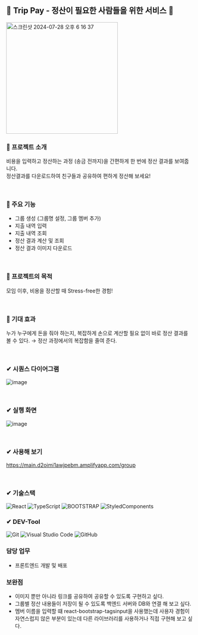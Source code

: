 ## 💸 Trip Pay - 정산이 필요한 사람들을 위한 서비스 🧮
<img width="300" alt="스크린샷 2024-07-28 오후 6 16 37" src="https://github.com/user-attachments/assets/dc6f11d1-c242-4e2e-bd5c-7feb2aa912d8">
<br/>

###  💸  프로젝트 소개
비용을 입력하고 정산하는 과정 (송금 전까지)을 간편하게 한 번에 정산 결과를 보여줍니다.<br/>
정산결과를 다운로드하여 친구들과 공유하여 편하게 정산해 보세요!

<br/>

###  💸  주요 기능
- 그룹 생성 (그룹명 설정, 그룹 멤버 추가)
- 지출 내역 입력
- 지출 내역 조회
- 정산 결과 계산 및 조회
- 정산 결과 이미지 다운로드

<br/>

###  💸  프로젝트의 목적

모임 이후, 비용을 정산할 때 Stress-free한 경험!

<br/>

###  💸  기대 효과

누가 누구에게 돈을 줘야 하는지, 복잡하게 손으로 계산할 필요 없이 바로 정산 결과를 볼 수 있다. → 정산 과정에서의 복잡함을 줄여 준다.


<br/>


###  ✔ 시퀀스 다이어그램

![image](https://github.com/user-attachments/assets/14b33d7f-c125-47e5-a6cb-ff118333ba33)

<br/>

###  ✔ 실행 화면

![image](https://github.com/user-attachments/assets/27f7414c-6a77-4508-9644-bfbca66ef3b1)

<br/>

###  ✔ 사용해 보기
https://main.d2oimi1awjpebm.amplifyapp.com/group


<br/>

### ✔ 기술스택

![React](https://img.shields.io/badge/react-%2320232a.svg?style=for-the-badge&logo=react&logoColor=%2361DAFB) ![TypeScript](https://img.shields.io/badge/typescript-%23007ACC.svg?style=for-the-badge&logo=typescript&logoColor=white) ![BOOTSTRAP](https://img.shields.io/badge/Bootstrap-563D7C?style=for-the-badge&logo=bootstrap&logoColor=white) ![StyledComponents](https://img.shields.io/badge/styled--components-DB7093?style=for-the-badge&logo=styled-components&logoColor=white)


### ✔ DEV-Tool
![Git](https://img.shields.io/badge/git-%23F05033.svg?style=for-the-badge&logo=git&logoColor=white) ![Visual Studio Code](https://img.shields.io/badge/Visual%20Studio%20Code-0078d7.svg?style=for-the-badge&logo=visual-studio-code&logoColor=white) ![GitHub](https://img.shields.io/badge/github-%23121011.svg?style=for-the-badge&logo=github&logoColor=white)

### 담당 업무

- 프론트엔드 개발 및 배포

### 보완점
* 이미지 뿐만 아니라 링크를 공유하여 공유할 수 있도록 구현하고 싶다.
* 그룹별 정산 내용들이 저장이 될 수 있도록 백엔드 서버와 DB와 연결 해 보고 싶다.
* 멤버 이름을 입력할 떄 react-bootstrap-tagsinput을 사용했는데 사용자 경험이 자연스럽지 않은 부분이 있는데 다른 라이브러리를 사용하거나 직접 구현해 보고 싶다.
